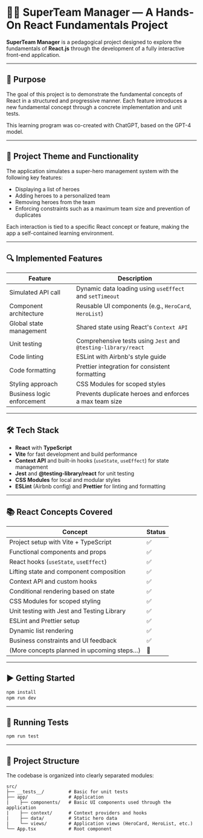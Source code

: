 # 🦸‍♂️ SuperTeam Manager — A Hands-On React Fundamentals Project

**SuperTeam Manager** is a pedagogical project designed to explore the fundamentals of **React.js** through the development of a fully interactive front-end application.

---

## 🎯 Purpose

The goal of this project is to demonstrate the fundamental concepts of React in a structured and progressive manner. Each feature introduces a new fundamental concept through a concrete implementation and unit tests.

This learning program was co-created with ChatGPT, based on the GPT-4 model.

---

## 🦸 Project Theme and Functionality

The application simulates a super-hero management system with the following key features:

- Displaying a list of heroes
- Adding heroes to a personalized team
- Removing heroes from the team
- Enforcing constraints such as a maximum team size and prevention of duplicates

Each interaction is tied to a specific React concept or feature, making the app a self-contained learning environment.

---

## 🔍 Implemented Features

| Feature | Description |
|--------|-------------|
| Simulated API call | Dynamic data loading using `useEffect` and `setTimeout` |
| Component architecture | Reusable UI components (e.g., `HeroCard`, `HeroList`) |
| Global state management | Shared state using React's `Context API` |
| Unit testing | Comprehensive tests using `Jest` and `@testing-library/react` |
| Code linting | ESLint with Airbnb's style guide |
| Code formatting | Prettier integration for consistent formatting |
| Styling approach | CSS Modules for scoped styles |
| Business logic enforcement | Prevents duplicate heroes and enforces a max team size |

---

## 🛠️ Tech Stack

- **React** with **TypeScript**
- **Vite** for fast development and build performance
- **Context API** and built-in hooks (`useState`, `useEffect`) for state management
- **Jest** and **@testing-library/react** for unit testing
- **CSS Modules** for local and modular styles
- **ESLint** (Airbnb config) and **Prettier** for linting and formatting

---

## 📚 React Concepts Covered

| Concept | Status |
|---------|--------|
| Project setup with Vite + TypeScript | ✅ |
| Functional components and props | ✅ |
| React hooks (`useState`, `useEffect`) | ✅ |
| Lifting state and component composition | ✅ |
| Context API and custom hooks | ✅ |
| Conditional rendering based on state | ✅ |
| CSS Modules for scoped styling | ✅ |
| Unit testing with Jest and Testing Library | ✅ |
| ESLint and Prettier setup | ✅ |
| Dynamic list rendering | ✅ |
| Business constraints and UI feedback | ✅ |
| (More concepts planned in upcoming steps…) | 🚧 |

---

## ▶️ Getting Started

```bash
npm install
npm run dev
```

---

## 🧪 Running Tests

```bash
npm run test
```

---

## 📁 Project Structure

The codebase is organized into clearly separated modules:

```
src/
├── __tests__/         # Basic for unit tests
├── app/               # Application
|    ├── components/   # Basic UI components used through the application
|    ├── context/      # Context providers and hooks
|    ├── data/         # Static hero data
|    └── views/        # Application views (HeroCard, HeroList, etc.)
└── App.tsx            # Root component
```
